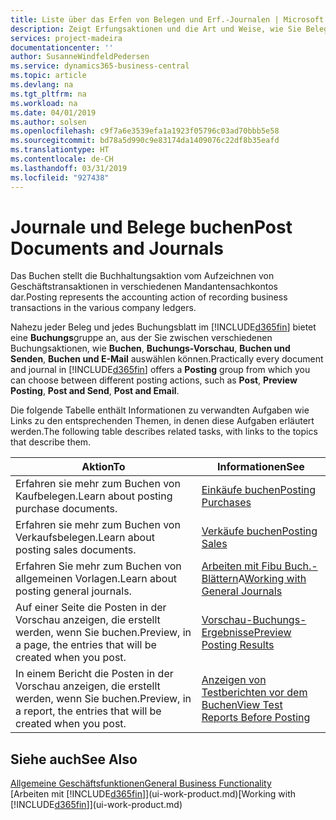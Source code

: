 ```yaml
---
title: Liste über das Erfen von Belegen und Erf.-Journalen | Microsoft Docs
description: Zeigt Erfungsaktionen und die Art und Weise, wie Sie Belege und Erf.-Journalen buchen können.
services: project-madeira
documentationcenter: ''
author: SusanneWindfeldPedersen
ms.service: dynamics365-business-central
ms.topic: article
ms.devlang: na
ms.tgt_pltfrm: na
ms.workload: na
ms.date: 04/01/2019
ms.author: solsen
ms.openlocfilehash: c9f7a6e3539efa1a1923f05796c03ad70bbb5e58
ms.sourcegitcommit: bd78a5d990c9e83174da1409076c22df8b35eafd
ms.translationtype: HT
ms.contentlocale: de-CH
ms.lasthandoff: 03/31/2019
ms.locfileid: "927438"
---
```

# <a name="post-documents-and-journals"></a><span data-ttu-id="dffcd-103">Journale und Belege buchen</span><span class="sxs-lookup"><span data-stu-id="dffcd-103">Post Documents and Journals</span></span>
<span data-ttu-id="dffcd-104">Das Buchen stellt die Buchhaltungsaktion vom Aufzeichnen von Geschäftstransaktionen in verschiedenen Mandantensachkontos dar.</span><span class="sxs-lookup"><span data-stu-id="dffcd-104">Posting represents the accounting action of recording business transactions in the various company ledgers.</span></span>

<span data-ttu-id="dffcd-105">Nahezu jeder Beleg und jedes Buchungsblatt im [!INCLUDE[d365fin](includes/d365fin_md.md)] bietet eine **Buchungs**gruppe an, aus der Sie zwischen verschiedenen Buchungsaktionen, wie **Buchen**, **Buchungs-Vorschau**, **Buchen und Senden**, **Buchen und E-Mail** auswählen können.</span><span class="sxs-lookup"><span data-stu-id="dffcd-105">Practically every document and journal in [!INCLUDE[d365fin](includes/d365fin_md.md)] offers a **Posting** group from which you can choose between different posting actions, such as **Post**, **Preview Posting**, **Post and Send**, **Post and Email**.</span></span>

<span data-ttu-id="dffcd-106">Die folgende Tabelle enthält Informationen zu verwandten Aufgaben wie Links zu den entsprechenden Themen, in denen diese Aufgaben erläutert werden.</span><span class="sxs-lookup"><span data-stu-id="dffcd-106">The following table describes related tasks, with links to the topics that describe them.</span></span>

| <span data-ttu-id="dffcd-107">Aktion</span><span class="sxs-lookup"><span data-stu-id="dffcd-107">To</span></span> | <span data-ttu-id="dffcd-108">Informationen</span><span class="sxs-lookup"><span data-stu-id="dffcd-108">See</span></span> |
| --- | --- |
| <span data-ttu-id="dffcd-109">Erfahren sie mehr zum Buchen von Kaufbelegen.</span><span class="sxs-lookup"><span data-stu-id="dffcd-109">Learn about posting purchase documents.</span></span> |[<span data-ttu-id="dffcd-110">Einkäufe buchen</span><span class="sxs-lookup"><span data-stu-id="dffcd-110">Posting Purchases</span></span>](ui-post-purchases.md) |
| <span data-ttu-id="dffcd-111">Erfahren sie mehr zum Buchen von Verkaufsbelegen.</span><span class="sxs-lookup"><span data-stu-id="dffcd-111">Learn about posting sales documents.</span></span> |[<span data-ttu-id="dffcd-112">Verkäufe buchen</span><span class="sxs-lookup"><span data-stu-id="dffcd-112">Posting Sales</span></span>](ui-post-sales.md) |
| <span data-ttu-id="dffcd-113">Erfahren Sie mehr zum Buchen von allgemeinen Vorlagen.</span><span class="sxs-lookup"><span data-stu-id="dffcd-113">Learn about posting general journals.</span></span> |<span data-ttu-id="dffcd-114">[Arbeiten mit Fibu Buch.-Blättern](ui-work-general-journals.md)A</span><span class="sxs-lookup"><span data-stu-id="dffcd-114">[Working with General Journals](ui-work-general-journals.md)</span></span> |
| <span data-ttu-id="dffcd-115">Auf einer Seite die Posten in der Vorschau anzeigen, die erstellt werden, wenn Sie buchen.</span><span class="sxs-lookup"><span data-stu-id="dffcd-115">Preview, in a page, the entries that will be created when you post.</span></span> |[<span data-ttu-id="dffcd-116">Vorschau-Buchungs-Ergebnisse</span><span class="sxs-lookup"><span data-stu-id="dffcd-116">Preview Posting Results</span></span>](ui-how-preview-post-results.md) |
| <span data-ttu-id="dffcd-117">In einem Bericht die Posten in der Vorschau anzeigen, die erstellt werden, wenn Sie buchen.</span><span class="sxs-lookup"><span data-stu-id="dffcd-117">Preview, in a report, the entries that will be created when you post.</span></span> |[<span data-ttu-id="dffcd-118">Anzeigen von Testberichten vor dem Buchen</span><span class="sxs-lookup"><span data-stu-id="dffcd-118">View Test Reports Before Posting</span></span>](ui-how-view-test-reports-posting.md) |

## <a name="see-also"></a><span data-ttu-id="dffcd-119">Siehe auch</span><span class="sxs-lookup"><span data-stu-id="dffcd-119">See Also</span></span>
[<span data-ttu-id="dffcd-120">Allgemeine Geschäftsfunktionen</span><span class="sxs-lookup"><span data-stu-id="dffcd-120">General Business Functionality</span></span>](ui-across-business-areas.md)  
<span data-ttu-id="dffcd-121">[Arbeiten mit [!INCLUDE[d365fin](includes/d365fin_md.md)]](ui-work-product.md)</span><span class="sxs-lookup"><span data-stu-id="dffcd-121">[Working with [!INCLUDE[d365fin](includes/d365fin_md.md)]](ui-work-product.md)</span></span>

